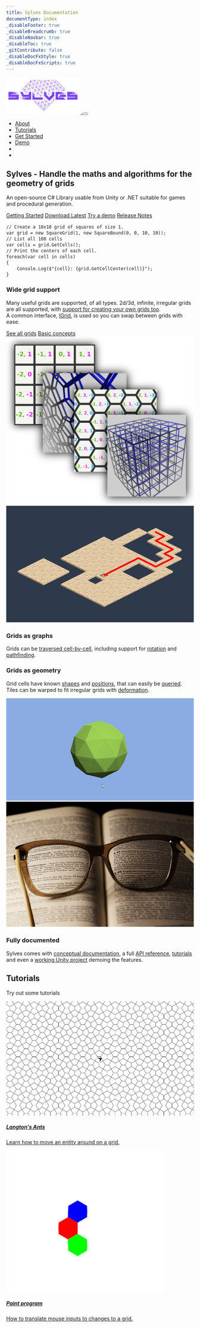 ```yaml
---
title: Sylves Documentation
documentType: index
_disableFooter: true
_disableBreadcrumb: true
_disableNavbar: true
_disableToc: true
_gitContribute: false
_disableDocFxStyle: true
_disableDocFxScripts: true
---
```


<!-- Mostly cribbed from the free Union theme -->

<!--Google fonts-->
<link href="https://fonts.googleapis.com/css?family=Arimo:400,400i,700,700i" rel="stylesheet">

<!--vendors styles-->
<link rel="stylesheet" href="https://cdnjs.cloudflare.com/ajax/libs/font-awesome/6.2.1/css/all.min.css" integrity="sha512-MV7K8+y+gLIBoVD59lQIYicR65iaqukzvf/nwasF0nqhPay5w/9lJmVM2hMDcnK1OnMGCdVK+iQrJ7lzPJQd1w==" crossorigin="anonymous" referrerpolicy="no-referrer" />

<!-- Bootstrap CSS / Color Scheme -->
<link rel="stylesheet" href="styles/css/purple.css" id="theme-color">

<link rel="stylesheet"
      href="//unpkg.com/@highlightjs/cdn-assets@11.7.0/styles/base16/zenburn.min.css">

<!--navigation-->
<nav class="navbar navbar-expand-md navbar-light bg-white fixed-top sticky-navigation">
    <a class="navbar-brand mx-auto" href="index.md">
        <img src="images/logo_cropped.png" style="display: inline; width: 200px"/>
    </a>
    <button class="navbar-toggler navbar-toggler-right border-0" type="button" data-toggle="collapse" 
            data-target="#navbarCollapse" aria-controls="navbarCollapse" aria-expanded="false" aria-label="Toggle navigation">
        <span data-feather="grid"></span>
    </button>
    <div class="collapse navbar-collapse" id="navbarCollapse">
        <ul class="navbar-nav ml-auto">
            <li class="nav-item">
                <a class="nav-link page-scroll" href="#about">About</a>
            </li>
            <li class="nav-item">
                <a class="nav-link page-scroll" href="#tutorials">Tutorials</a>
            </li>
            <li class="nav-item">
                <a class="nav-link page-scroll" href="articles/index.md">Get Started</a>
            </li>
            <li class="nav-item">
                <a class="nav-link" href="https://boristhebrave.itch.io/sylves-demos">Demo</a>
            </li>
            <li class="nav-item">
                <a class="nav-link" href="https://github.com/BorisTheBrave/sylves"><i class="fa-brands fa-github"></i></a>
            </li>
            <li class="nav-item">
                <a class="nav-link" href="https://discord.gg/Enzu2rrJFD"><i class="fa-brands fa-discord"></i></a>
            </li>
        </ul>
        <!--
        <form class="form-inline">
            <p class="mb-0 mx-3"><a class="page-scroll font-weight-bold" href="#contact">Work with us</a></p>
        </form>
        -->
    </div>
</nav>

<!--hero header-->
<section class="pt-7 pt-md-8" id="home">
    <div class="container">
        <div class="row">
            <div class="col-md-12 mx-auto my-auto text-center">
                <h1>Sylves - Handle the maths and algorithms for the geometry of grids</h1>
                <p class="lead mt-4 mb-5">
                    An open-source C# Library usable from Unity or .NET suitable for games and procedural generation.
                </p>
                <p>
                    <a class="btn btn-primary btl-lg" href="articles/index.md" role="button">Getting Started</a>
                    <a class="btn btn-primary btl-lg" href="https://github.com/BorisTheBrave/sylves/releases" role="button">Download Latest</a>
                    <a class="btn btn-primary btl-lg" href="https://boristhebrave.itch.io/sylves-demos" role="button">Try a demo</a>
                    <a class="btn btn-primary btl-lg" href="articles/release_notes.md" role="button">Release Notes</a>
                </p>
            </div>
        </div>
        <div class="row">
            <div class="col-md-8 mx-auto my-auto">
                <p>
                    <pre><code class="lang-csharp hljs">// Create a 10x10 grid of squares of size 1.
var grid = new SquareGrid(1, new SquareBound(0, 0, 10, 10));
// List all 100 cells
var cells = grid.GetCells();
// Print the centers of each cell.
foreach(var cell in cells)
{
    Console.Log($"{cell}: {grid.GetCellCenter(cell)}");
}</code></pre>
                </p>
            </div>
        </div>
    </div>
</section>

<!-- about section -->
<section class="pb-7" id="about">
    <div class="container">
        <div class="row mt-5">
            <div class="col-md-6 order-2 order-md-1 my-md-auto">
                <h3>Wide grid support</h3>
                <p class="text-muted lead">
                    Many useful grids are supported, of all types. 2d/3d, infinite, irregular grids are all supported, with <a href="articles/creating.md">support for creating your own grids too</a>.<br/>
                    A common interface, <a href="articles/concepts/index.md">IGrid</a>, is used so you can swap between grids with ease.
                </p>
                <a href="articles/grids/index.md" class="btn btn-primary">See all grids</a>
                <a href="articles/concepts/index.md" class="btn btn-primary">Basic concepts</a>
            </div>
            <div class="col-md-6 order-1 order-md-2">
                <img src="images/all_grids.png" class="img-fluid d-block mx-auto" alt="All grids"/>
            </div>
        </div>
        <div class="row">
            <div class="col-md-6">
                <img src="images/demo/pathfinding.png" class="img-fluid d-block mx-auto" alt="Pathfinding"/>
            </div>
            <div class="col-md-6 my-md-auto">
                <h3>Grids as graphs</h3>
                <p class="text-muted lead">
                    Grids can be <a href="articles/concepts/topology.md">traversed cell-by-cell</a>, including support for <a href="articles/concepts/rotation.md">rotation</a> and <a href="articles/concepts/pathfinding.md">pathfinding</a>.
                </p>
            </div>
        </div>
        <div class="row mt-5">
            <div class="col-md-6 order-2 order-md-1 my-md-auto">
                <h3>Grids as geometry</h3>
                <p class="text-muted lead">
                    Grid cells have known <a href="articles/concepts/shape.md">shapes</a> and <a href="articles/concepts/position.md">positions</a>, that can easily be <a href="articles/concepts/query.md">queried</a>.<br/>
                    Tiles can be warped to fit irregular grids with <a href="articles/concepts/shape.md#deformation">deformation<a/>.
                </p>
            </div>
            <div class="col-md-6 order-1 order-md-2">
                <img src="images/demo/cellpicker.gif" class="img-fluid d-block mx-auto" alt="Cell picker"/>
            </div>
        </div>
        <div class="row">
            <div class="col-md-6">
                <img src="images/documentation.jpg" class="img-fluid d-block mx-auto" alt="Documentation"/>
            </div>
            <div class="col-md-6 my-md-auto">
                <h3>Fully documented</h3>
                <p class="text-muted lead">
                    Sylves comes with <a href="articles/index.md">conceptual documentation</a>, a full <a href="api/index.md">API reference</a>, <a href="articles/tutorials/index.md">tutorials</a> and even a <a href="https://github.com/BorisTheBrave/sylves-demos/">working Unity project</a> demoing the features.
                </p>
            </div>
        </div>
    </div>
</section>
<!--
<section class="pb-7" id="about">
    <div class="container">
        <hr class="my-6"/>
        <div class="row">
            <div class="col-md-6 mx-auto text-center">
                <h4 class="dot-circle font-weight-normal">We work with world's top companies to create 
                    beautiful products & apps.</h4>
            </div>
        </div>
        <div class="row mt-5">
            <div class="col-md-6 order-2 order-md-1 my-md-auto">
                <h3>Google Design</h3>
                <p class="text-muted lead">
                    Lorem ipsum dolor sit amet, consectetur adipiscing elit. Integer id ante posuere, vestibulum mauris eget, efficitur felis. Vestibulum tincidunt sit amet odio at gravida. Cras mollis dapibus orci, in interdum odio scelerisque rhoncus.
                </p>
                <a href="#" class="btn btn-primary">View project</a>
            </div>
            <div class="col-md-6 order-1 order-md-2">
                <img src="styles/img/google-design.jpeg" class="img-fluid d-block mx-auto" alt="Google Design"/>
            </div>
            <div class="col-md-6 order-3 mx-auto border-top border-bottom mt-5 mt-md-0 py-4">
                <div class="review text-center">
                    <p class="quote">Praesent vulputate dolor velit, in condimentum odio pellentesin condimentum odio pellentesque libero.</p>
                    <div class="mt-4 d-flex flex-row align-items-center justify-content-center">
                        <img src="styles/img/client-1.jpg" class="img-review rounded-circle mr-2" alt="Client 1"/>
                        <span class="text-muted">Ryan Siddle, Google Design</span>
                    </div>
                </div>
            </div>
        </div>
        <div class="row">
            <div class="col-md-6">
                <img src="styles/img/facebook-messenger.jpeg" class="img-fluid d-block mx-auto" alt="Facebook Messenger"/>
            </div>
            <div class="col-md-6 my-md-auto">
                <h3>Facebook Messenger</h3>
                <p class="text-muted lead">
                    Lorem ipsum dolor sit amet, consectetur adipiscing elit. Integer id ante posuere, vestibulum mauris eget, efficitur felis. Vestibulum tincidunt sit amet odio at gravida. Cras mollis dapibus orci, in interdum odio scelerisque rhoncus.
                </p>
                <a href="#" class="btn btn-primary">View project</a>
            </div>
            <div class="col-md-6 mx-auto border-top border-bottom mt-5 mt-md-0 py-4">
                <div class="review text-center">
                    <p class="quote">Integer id ante posuere, vestibulum mauris eget, efficitur felis.</p>
                    <div class="mt-4 d-flex flex-row align-items-center justify-content-center">
                        <img src="styles/img/client-2.jpg" class="img-review rounded-circle mr-2" alt="Client 2"/>
                        <span class="text-muted">Ameli Mao, VP Facebook</span>
                    </div>
                </div>
            </div>
        </div>
        <div class="row">
            <div class="col-md-6 order-2 order-md-1 my-md-auto">
                <h3>Twitter Mobile</h3>
                <p class="text-muted lead">
                    Lorem ipsum dolor sit amet, consectetur adipiscing elit. Integer id ante posuere, vestibulum mauris eget, efficitur felis. Vestibulum tincidunt sit amet odio at gravida. Cras mollis dapibus orci, in interdum odio scelerisque rhoncus.
                </p>
                <a href="#" class="btn btn-primary">View project</a>
            </div>
            <div class="col-md-6 order-1 order-md-2">
                <img src="styles/img/twitter-mobile.jpeg" class="img-fluid d-block mx-auto" alt="Twitter Mobile"/>
            </div>
            <div class="col-md-6 order-3 mx-auto border-top border-bottom mt-5 mt-md-0 py-4">
                <div class="review text-center">
                    <p class="quote">Praesent vulputate dolor velit, pellentesin condimentum odio pellentesque libero.</p>
                    <div class="mt-4 d-flex flex-row align-items-center justify-content-center">
                        <img src="styles/img/client-3.jpg" class="img-review rounded-circle mr-2" alt="Client 3"/>
                        <span class="text-muted">Kathrine Jones, Twitter</span>
                    </div>
                </div>
            </div>
        </div>
        <div class="row mt-6">
            <div class="col-md-6 mx-auto text-center">
                <h4>Want to work with us?</h4>
                <p class="lead text-muted">Ready to launch your awesome project? We'd be happy to help you.</p>
                <a href="#" class="btn btn-primary">Get in touch</a>
            </div>
        </div>
    </div>
</section>
-->

<!--services section-->
<!--
<section class="bg-light py-7" id="services">
    <div class="container">
        <div class="row">
            <div class="col-md-7 mx-auto">
                <h2 class="dot-circle">Services we offer</h2>
                <p class="text-muted lead">Lorem ipsum dolor sit amet, consectetur adipiscing elit. Vestibulum in nisi commodo, tempus odio a, vestibulum nibh.</p>
            </div>
        </div>
        <div class="row mt-5">
            <div class="col-md-10 mx-auto">
                <div class="row card-services">
                    <div class="col-md-6 mb-3">
                        <div class="card">
                            <div class="card-body text-center">
                                <div class="icon-box border-box">
                                    <div class="icon-box-inner small-xs text-primary">
                                        <span data-feather="crop" width="30" height="30"></span>
                                    </div>
                                </div>
                                <h5 class="mt-0 mb-3">Web design</h5>
                                Nam liber tempor cum soluta nobis eleifend option congue nihil imper.
                            </div>
                        </div>
                    </div>
                    <div class="col-md-6 mb-3">
                        <div class="card">
                            <div class="card-body text-center">
                                <div class="icon-box border-box">
                                    <div class="icon-box-inner small-xs text-primary">
                                        <span data-feather="monitor" width="30" height="30"></span>
                                    </div>
                                </div>
                                <h5 class="mt-0 mb-3">Web development</h5>
                                Nam liber tempor cum soluta nobis eleifend option congue nihil imper.
                            </div>
                        </div>
                    </div>
                    <div class="col-md-6 mb-3">
                        <div class="card">
                            <div class="card-body text-center">
                                <div class="icon-box border-box">
                                    <div class="icon-box-inner small-xs text-primary">
                                        <span data-feather="briefcase" width="30" height="30"></span>
                                    </div>
                                </div>
                                <h5 class="mt-0 mb-3">Branding</h5>
                                Nam liber tempor cum soluta nobis eleifend option congue nihil imper.
                            </div>
                        </div>
                    </div>
                    <div class="col-md-6 mb-3">
                        <div class="card">
                            <div class="card-body text-center">
                                <div class="icon-box border-box">
                                    <div class="icon-box-inner small-xs text-primary">
                                        <span data-feather="smartphone" width="30" height="30"></span>
                                    </div>
                                </div>
                                <h5 class="mt-0 mb-3">Mobile apps</h5>
                                Nam liber tempor cum soluta nobis eleifend option congue nihil imper.
                            </div>
                        </div>
                    </div>
                    <div class="col-md-6 mb-3">
                        <div class="card">
                            <div class="card-body text-center">
                                <div class="icon-box border-box">
                                    <div class="icon-box-inner small-xs text-primary">
                                        <span data-feather="message-square" width="30" height="30"></span>
                                    </div>
                                </div>
                                <h5 class="mt-0 mb-3">Social media</h5>
                                Nam liber tempor cum soluta nobis eleifend option congue nihil imper.
                            </div>
                        </div>
                    </div>
                    <div class="col-md-6 mb-3">
                        <div class="card">
                            <div class="card-body text-center">
                                <div class="icon-box border-box">
                                    <div class="icon-box-inner small-xs text-primary">
                                        <span data-feather="headphones" width="30" height="30"></span>
                                    </div>
                                </div>
                                <h5 class="mt-0 mb-3">Coaching</h5>
                                Nam liber tempor cum soluta nobis eleifend option congue nihil imper.
                            </div>
                        </div>
                    </div>
                    <div class="col-md-6 mx-auto text-center">
                        <hr class="my-5"/>
                        <h4>Need a custom theme or app?</h4>
                        <a href="#contact" class="btn btn-primary">Work with us</a>
                    </div>
                </div>
            </div>
        </div>
    </div>
</section>
-->

<!--call to action-->
<!--
<section class="bg-hero py-8" style="background-image: url(img/parallex.jpg)">
    <div class="container">
        <div class="row">
            <div class="col-md-7 mx-auto text-center">
                <h2 class="text-white">We help the world's top companies to create amazing products.</h2>
                <p class="lead text-white my-4">Ready to launch your awesome website?</p>
                <button class="btn btn-primary">Request a free quote</button>
            </div>
        </div>
    </div>
</section>
-->

<!--process-->
<!--
<section class="py-7" id="process">
    <div class="container">
        <div class="row">
            <div class="col-md-7 mx-auto text-center">
                <h2>How we work</h2>
                <p class="lead text-muted">
                    Donec lacus enim, ullamcorper nec lectus id, ornare finibus nunc.
                    Eleifend option congue nihil imper.
                </p>
            </div>
        </div>
        <div class="row mt-5">
            <div class="col-md-7 mx-auto timeline">
                <div class="media pb-5">
                    <div class="icon-box mt-1">
                        <div class="icon-box-inner small-xs text-primary">
                            <span data-feather="disc"></span>
                        </div>
                    </div>
                    <div class="media-body">
                        <h5>Discovery</h5>
                        <p class="text-muted">Nam liber tempor cum soluta nobis eleifend option congue nihil imper.</p>
                    </div>
                </div>
                <div class="media pb-5">
                    <div class="icon-box mt-1">
                        <div class="icon-box-inner small-xs text-primary">
                            <span data-feather="copy"></span>
                        </div>
                    </div>
                    <div class="media-body">
                        <h5>UI/UX Design</h5>
                        <p class="text-muted">Nam liber tempor cum soluta nobis eleifend option congue nihil imper.</p>
                    </div>
                </div>
                <div class="media pb-5">
                    <div class="icon-box mt-1">
                        <div class="icon-box-inner small-xs text-primary">
                            <span data-feather="box"></span>
                        </div>
                    </div>
                    <div class="media-body">
                        <h5>QA & Testing</h5>
                        <p class="text-muted">Nam liber tempor cum soluta nobis eleifend option congue nihil imper.</p>
                    </div>
                </div>
                <div class="media">
                    <div class="icon-box mt-1">
                        <div class="icon-box-inner small-xs text-primary">
                            <span data-feather="server"></span>
                        </div>
                    </div>
                    <div class="media-body">
                        <h5>Deployment</h5>
                        <p class="text-muted">Nam liber tempor cum soluta nobis eleifend option congue nihil imper.</p>
                    </div>
                </div>
            </div>
        </div>
        <div class="row mt-7">
            <div class="col-md-6 mx-auto text-center">
                <h3 class="dot-circle dot-lg">90-day satisfaction guarantee.</h3>
                <p class="lead text-muted mb-4">We know you're gonna love our professional services, but let us prove it. 
                    If our service hasn't exceeded your expectations after 90 days, you'll get a full 
                    refund. Simple as that.
                </p>
                <a class="btn btn-primary page-scroll" href="#contact">Get started risk free</a>
            </div>
        </div>
    </div>
</section>
-->

<!--tutorial section-->
<section class="py-7 bg-light" id="tutorials">
    <div class="container">
        <div class="row">
            <div class="col-md-10 mx-auto">
                <h2 class="dot-circle">Tutorials</h2>
                <p class="text-muted lead">Try out some tutorials</p>
            </div>
        </div>
        <div class="row mt-5">
            <div class="col-md-6 mb-5">
                <div class="card">
                    <a href="articles/tutorials/langton.md">
                        <img class="card-img-top" src="images/demo/langton.gif" alt="Langton's Ant Tutorial">
                    </a>
                    <div class="card-body">
                        <a href="articles/tutorials/langton.md">
                            <h5 class="card-title">Langton's Ants</h5>
                            <p class="card-text">Learn how to move an entity around on a grid.</p>
                        </a>
                    </div>
                </div>
            </div>
            <div class="col-md-6 mb-5">
                <div class="card">
                    <a href="articles/tutorials/paint.md">
                        <img class="card-img-top" src="images/paint_hex_animated.gif" alt="Paint Tutorial">
                    </a>
                    <div class="card-body">
                        <a href="articles/tutorials/paint.md">
                            <h5 class="card-title">Paint program</h5>
                            <p class="card-text">How to translate mouse inputs to changes to a grid.</p>
                        </a>
                    </div>
                </div>
            </div>
            <!--
            <div class="col-md-6 mx-auto text-center mt-5">
                <a href="#" class="btn btn-primary">Explore more posts</a>
            </div>
            -->
        </div>
    </div>
</section>

<!--contact section-->
<!--
<section class="py-7" id="contact">
    <div class="container">
        <div class="row">
            <div class="col-md-6 mx-auto text-center">
                <h2>Want to work with us?</h2>
                <div class="divider bg-primary mx-auto"></div>
                <p class="text-muted lead">
                    Are you working on something great? We'd love to help make it happen.
                </p>
            </div>
        </div>
        <div class="row mt-5">
            <div class="col-md-8 mx-auto">
                <form>
                    <div class="row">
                        <div class="col-md-6">
                            <div class="form-group">
                                <input type="text" class="form-control" placeholder="Your name">
                            </div>
                        </div>
                        <div class="col-md-6">
                            <div class="form-group">
                                <input type="email"  class="form-control" placeholder="Your email address">
                            </div>
                        </div>
                        <div class="col-md-6">
                            <div class="form-group">
                                <input type="tel"  class="form-control" placeholder="Phone number">
                            </div>
                        </div>
                        <div class="col-md-6">
                            <div class="form-group">
                                <input type="url"  class="form-control" placeholder="Your website">
                            </div>
                        </div>
                        <div class="col-12">
                            <div class="form-group">
                                <textarea rows="5"  class="form-control" placeholder="What are you looking for?"></textarea>
                            </div>
                        </div>
                    </div>
                    <div class="text-center mt-3">
                        <button class="btn btn-primary">Send your message</button>
                    </div>
                </form>
            </div>
        </div>
    </div>
</section>
-->

<!--footer / contact-->
<!--
<footer class="py-6 bg-light">
    <div class="container">
        <div class="row">
            <div class="col-md-6 mx-auto text-center">
                <ul class="list-inline">
                    <li class="list-inline-item"><a href="#">Privacy</a></li>
                    <li class="list-inline-item"><a href="#">Terms</a></li>
                    <li class="list-inline-item"><a href="#">Affiliates</a></li>
                    <li class="list-inline-item"><a href="#">Support</a></li>
                    <li class="list-inline-item"><a href="#">Blog</a></li>
                </ul>
                <p class="text-muted small text-uppercase mt-4">
                    Follow us on social media
                </p>
                <ul class="list-inline social social-dark social-sm">
                    <li class="list-inline-item">
                        <a href=""><i class="fa fa-facebook"></i></a>
                    </li>
                    <li class="list-inline-item">
                        <a href=""><i class="fa fa-twitter"></i></a>
                    </li>
                    <li class="list-inline-item">
                        <a href=""><i class="fa fa-google-plus"></i></a>
                    </li>
                    <li class="list-inline-item">
                        <a href=""><i class="fa fa-dribbble"></i></a>
                    </li>
                </ul>
            </div>
        </div>
        <div class="row mt-5">
            <div class="col-12 text-muted text-center small-xl">
                &copy; 2019 Union - All Rights Reserved
            </div>
        </div>
    </div>
</footer>
-->

<!--scroll to top-->
<div class="scroll-top">
    <i class="fa fa-angle-up" aria-hidden="true"></i>
</div>

<!-- jQuery first, then Popper.js, then Bootstrap JS -->
<script src="https://code.jquery.com/jquery-3.2.1.min.js"></script>
<script src="https://cdnjs.cloudflare.com/ajax/libs/popper.js/1.12.9/umd/popper.min.js"></script>
<script src="https://maxcdn.bootstrapcdn.com/bootstrap/4.0.0/js/bootstrap.min.js"></script>
<script src="https://cdnjs.cloudflare.com/ajax/libs/feather-icons/4.5.0/feather.min.js"></script>
<script src="styles/js/scripts.js"></script>
<script src="//unpkg.com/@highlightjs/cdn-assets@11.7.0/highlight.min.js"></script>
<script>
      hljs.highlightAll();
</script>